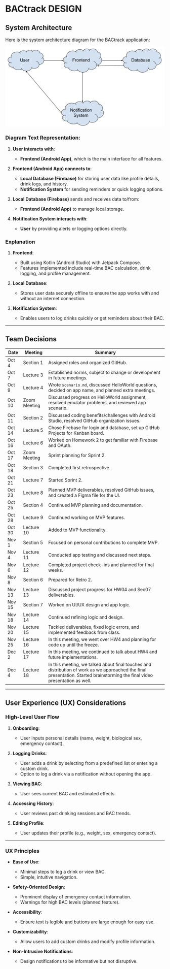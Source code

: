 # BACtrack DESIGN

## System Architecture

Here is the system architecture diagram for the BACtrack application:

![System Architecture](system_architecture.png)

### Diagram Text Representation:
1. **User interacts with**:
   - **Frontend (Android App)**, which is the main interface for all features.

2. **Frontend (Android App) connects to**:
   - **Local Database (Firebase)** for storing user data like profile details, drink logs, and history.
   - **Notification System** for sending reminders or quick logging options.

3. **Local Database (Firebase)** sends and receives data to/from:
   - **Frontend (Android App)** to manage local storage.

4. **Notification System interacts with**:
   - **User** by providing alerts or logging options directly.

### Explanation

1. **Frontend**:
   - Built using Kotlin (Android Studio) with Jetpack Compose.
   - Features implemented include real-time BAC calculation, drink logging, and profile management.

2. **Local Database**:
   - Stores user data securely offline to ensure the app works with and without an internet connection.

3. **Notification System**:
   - Enables users to log drinks quickly or get reminders about their BAC.

---

## Team Decisions

| Date       | Meeting     | Summary                                                                                   |
|------------|-------------|-------------------------------------------------------------------------------------------|
| Oct 4      | Section 1   | Assigned roles and organized GitHub.                                                      |
| Oct 7      | Lecture 3   | Established norms, subject to change or development in future meetings.                   |
| Oct 9      | Lecture 4   | Wrote `scenario.md`, discussed HelloWorld questions, decided on app name, and planned extra meetings. |
| Oct 10     | Zoom Meeting| Discussed progress on HelloWorld assignment, resolved emulator problems, and reviewed app scenario. |
| Oct 11     | Section 2   | Discussed coding benefits/challenges with Android Studio, resolved GitHub organization issues. |
| Oct 14     | Lecture 5   | Chose Firebase for login and database, set up GitHub Projects for Kanban board.            |
| Oct 16     | Lecture 6   | Worked on Homework 2 to get familiar with Firebase and OAuth.                              |
| Oct 17     | Zoom Meeting| Sprint planning for Sprint 2.                                                              |
| Oct 18     | Section 3   | Completed first retrospective.                                                             |
| Oct 21     | Lecture 7   | Started Sprint 2.                                                                          |
| Oct 23     | Lecture 8   | Planned MVP deliverables, resolved GitHub issues, and created a Figma file for the UI.     |
| Oct 25     | Section 4   | Continued MVP planning and documentation.                                                  |
| Oct 28     | Lecture 9   | Continued working on MVP features.                                                         |
| Oct 30     | Lecture 10  | Added to MVP functionality.                                                                |
| Nov 1      | Section 5   | Focused on personal contributions to complete MVP.                                         |
| Nov 4      | Lecture 11  | Conducted app testing and discussed next steps.                                            |
| Nov 6      | Lecture 12  | Completed project check-ins and planned for final weeks.                                   |
| Nov 8      | Section 6   | Prepared for Retro 2.                                                                      |
| Nov 13     | Lecture 13  | Discussed project progress for HW04 and Sec07 deliverables.                                |
| Nov 15     | Section 7   | Worked on UI/UX design and app logic.                                                      |
| Nov 18     | Lecture 14  | Continued refining logic and design.                                                       |
| Nov 20     | Lecture 15  | Tackled deliverables, fixed logic errors, and implemented feedback from class.             |
| Nov 25     | Lecture 16       | In this meeting, we went over HW4 and planning for code up until the freeze.              |
| Dec 2      | Lecture 17       | In this meeting, we continued to talk about HW4 and future implementations.               |
| Dec 4      | Lecture 18       | In this meeting, we talked about final touches and distribution of work as we approached the final presentation. Started brainstorming the final video presentation as well. |

---

## User Experience (UX) Considerations

### High-Level User Flow

1. **Onboarding**:
   - User inputs personal details (name, weight, biological sex, emergency contact).

2. **Logging Drinks**:
   - User adds a drink by selecting from a predefined list or entering a custom drink.
   - Option to log a drink via a notification without opening the app.

3. **Viewing BAC**:
   - User sees current BAC and estimated effects.

4. **Accessing History**:
   - User reviews past drinking sessions and BAC trends.

5. **Editing Profile**:
   - User updates their profile (e.g., weight, sex, emergency contact).

---

### UX Principles

- **Ease of Use**:
  - Minimal steps to log a drink or view BAC.
  - Simple, intuitive navigation.

- **Safety-Oriented Design**:
  - Prominent display of emergency contact information.
  - Warnings for high BAC levels (planned feature).

- **Accessibility**:
  - Ensure text is legible and buttons are large enough for easy use.

- **Customizability**:
  - Allow users to add custom drinks and modify profile information.

- **Non-Intrusive Notifications**:
  - Design notifications to be informative but not disruptive.
